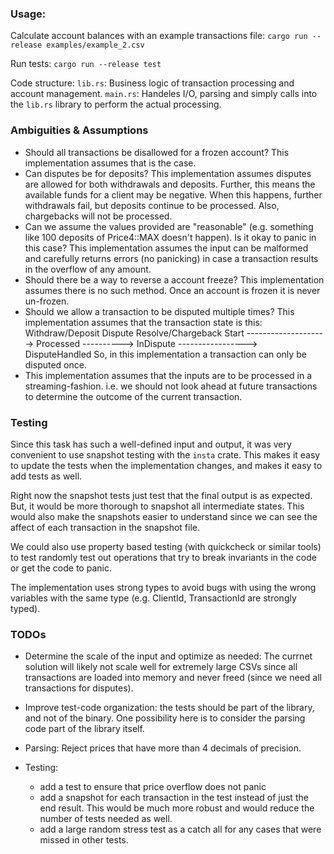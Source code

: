### Usage:
Calculate account balances with an example transactions file:
`cargo run --release examples/example_2.csv`

Run tests:
`cargo run --release test`

Code structure:
`lib.rs`: Business logic of transaction processing and account management.
`main.rs`: Handeles I/O, parsing and simply calls into the `lib.rs` library 
to perform the actual processing.

### Ambiguities & Assumptions
 - Should all transactions be disallowed for a frozen account?
   This implementation assumes that is the case.
 - Can disputes be for deposits?
   This implementation assumes disputes are allowed for both withdrawals and deposits.
   Further, this means the available funds for a client may be negative.
   When this happens, further withdrawals fail, but deposits continue to be processed.
   Also, chargebacks will not be processed.
 - Can we assume the values provided are "reasonable" (e.g. something like 100
   deposits of Price4::MAX doesn't happen). Is it okay to panic in this case?
   This implementation assumes the input can be malformed and carefully returns errors
   (no panicking) in case a transaction results in the overflow of any amount.
 - Should there be a way to reverse a account freeze?
   This implementation assumes there is no such method. Once an account is frozen it is never un-frozen.
 - Should we allow a transaction to be disputed multiple times?
   This implementation assumes that the transaction state is this:
             Withdraw/Deposit                  Dispute             Resolve/Chargeback
     Start -------------------->  Processed  ----------> InDispute -----------------> DisputeHandled
    So, in this implementation a transaction can only be disputed once.
 - This implementation assumes that the inputs are to be processed in a streaming-fashion. 
   i.e. we should not look ahead at future transactions to determine the outcome of the current
   transaction.

### Testing

Since this task has such a well-defined input and output, it was very convenient
to use snapshot testing with the `insta` crate. This makes it easy to update the
tests when the implementation changes, and makes it easy to add tests as well.

Right now the snapshot tests just test that the final output is as expected.
But, it would be more thorough to snapshot all intermediate states. This would 
also make the snapshots easier to understand since we can see the affect of each
transaction in the snapshot file.

We could also use property based testing (with quickcheck or similar tools) to test randomly
test out operations that try to break invariants in the code or get the code to panic.

The implementation uses strong types to avoid bugs with using the wrong variables
with the same type (e.g. ClientId, TransactionId are strongly typed).

### TODOs

- Determine the scale of the input and optimize as needed:
The currnet solution will likely not scale well for extremely large CSVs since all  
transactions are loaded into memory and never freed (since we need all transactions 
for disputes).

- Improve test-code organization: the tests should be part of the library, and not
of the binary.
One possibility here is to consider the parsing code part of the library itself.

- Parsing: Reject prices that have more than 4 decimals of precision.

- Testing:
    - add a test to ensure that price overflow does not panic
    - add a snapshot for each transaction in the test instead
      of just the end result. This would be much more robust
      and would reduce the number of tests needed as well.
    - add a large random stress test as a catch all for any 
      cases that were missed in other tests.
